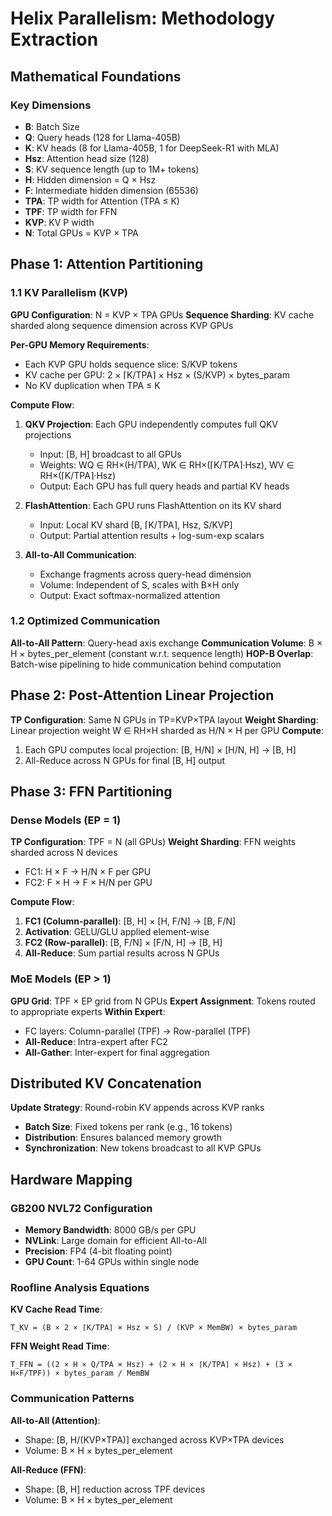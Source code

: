 # Helix Parallelism: Methodology Extraction

## Mathematical Foundations

### Key Dimensions
- **B**: Batch Size
- **Q**: Query heads (128 for Llama-405B)
- **K**: KV heads (8 for Llama-405B, 1 for DeepSeek-R1 with MLA)
- **Hsz**: Attention head size (128)
- **S**: KV sequence length (up to 1M+ tokens)
- **H**: Hidden dimension = Q × Hsz
- **F**: Intermediate hidden dimension (65536)
- **TPA**: TP width for Attention (TPA ≤ K)
- **TPF**: TP width for FFN
- **KVP**: KV P width
- **N**: Total GPUs = KVP × TPA

## Phase 1: Attention Partitioning

### 1.1 KV Parallelism (KVP)
**GPU Configuration**: N = KVP × TPA GPUs
**Sequence Sharding**: KV cache sharded along sequence dimension across KVP GPUs

**Per-GPU Memory Requirements**:
- Each KVP GPU holds sequence slice: S/KVP tokens
- KV cache per GPU: 2 × ⌈K/TPA⌉ × Hsz × (S/KVP) × bytes_param
- No KV duplication when TPA ≤ K

**Compute Flow**:
1. **QKV Projection**: Each GPU independently computes full QKV projections
   - Input: [B, H] broadcast to all GPUs
   - Weights: WQ ∈ RH×(H/TPA), WK ∈ RH×(⌈K/TPA⌉·Hsz), WV ∈ RH×(⌈K/TPA⌉·Hsz)
   - Output: Each GPU has full query heads and partial KV heads

2. **FlashAttention**: Each GPU runs FlashAttention on its KV shard
   - Input: Local KV shard [B, ⌈K/TPA⌉, Hsz, S/KVP]
   - Output: Partial attention results + log-sum-exp scalars

3. **All-to-All Communication**: 
   - Exchange fragments across query-head dimension
   - Volume: Independent of S, scales with B×H only
   - Output: Exact softmax-normalized attention

### 1.2 Optimized Communication
**All-to-All Pattern**: Query-head axis exchange
**Communication Volume**: B × H × bytes_per_element (constant w.r.t. sequence length)
**HOP-B Overlap**: Batch-wise pipelining to hide communication behind computation

## Phase 2: Post-Attention Linear Projection

**TP Configuration**: Same N GPUs in TP=KVP×TPA layout
**Weight Sharding**: Linear projection weight W ∈ RH×H sharded as H/N × H per GPU
**Compute**:
1. Each GPU computes local projection: [B, H/N] × [H/N, H] → [B, H]
2. All-Reduce across N GPUs for final [B, H] output

## Phase 3: FFN Partitioning

### Dense Models (EP = 1)
**TP Configuration**: TPF = N (all GPUs)
**Weight Sharding**: FFN weights sharded across N devices
- FC1: H × F → H/N × F per GPU
- FC2: F × H → F × H/N per GPU

**Compute Flow**:
1. **FC1 (Column-parallel)**: [B, H] × [H, F/N] → [B, F/N]
2. **Activation**: GELU/GLU applied element-wise
3. **FC2 (Row-parallel)**: [B, F/N] × [F/N, H] → [B, H]
4. **All-Reduce**: Sum partial results across N GPUs

### MoE Models (EP > 1)
**GPU Grid**: TPF × EP grid from N GPUs
**Expert Assignment**: Tokens routed to appropriate experts
**Within Expert**:
- FC layers: Column-parallel (TPF) → Row-parallel (TPF)
- **All-Reduce**: Intra-expert after FC2
- **All-Gather**: Inter-expert for final aggregation

## Distributed KV Concatenation

**Update Strategy**: Round-robin KV appends across KVP ranks
- **Batch Size**: Fixed tokens per rank (e.g., 16 tokens)
- **Distribution**: Ensures balanced memory growth
- **Synchronization**: New tokens broadcast to all KVP GPUs

## Hardware Mapping

### GB200 NVL72 Configuration
- **Memory Bandwidth**: 8000 GB/s per GPU
- **NVLink**: Large domain for efficient All-to-All
- **Precision**: FP4 (4-bit floating point)
- **GPU Count**: 1-64 GPUs within single node

### Roofline Analysis Equations

**KV Cache Read Time**:
```
T_KV = (B × 2 × ⌈K/TPA⌉ × Hsz × S) / (KVP × MemBW) × bytes_param
```

**FFN Weight Read Time**:
```
T_FFN = ((2 × H × Q/TPA × Hsz) + (2 × H × ⌈K/TPA⌉ × Hsz) + (3 × H×F/TPF)) × bytes_param / MemBW
```

### Communication Patterns

**All-to-All (Attention)**: 
- Shape: [B, H/(KVP×TPA)] exchanged across KVP×TPA devices
- Volume: B × H × bytes_per_element

**All-Reduce (FFN)**:
- Shape: [B, H] reduction across TPF devices
- Volume: B × H × bytes_per_element